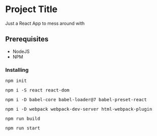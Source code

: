 # Project Title

Just a React App to mess around with

## Prerequisites

<ul>
	<li>NodeJS</li>
	<li>NPM</li>
</ul>

### Installing

<pre>npm init</pre>
<pre>npm i -S react react-dom</pre>
<pre>npm i -D babel-core babel-loader@7 babel-preset-react</pre>
<pre>npm i -D webpack webpack-dev-server html-webpack-plugin</pre>
<pre>npm run build</pre>
<pre>npm run start</pre>
